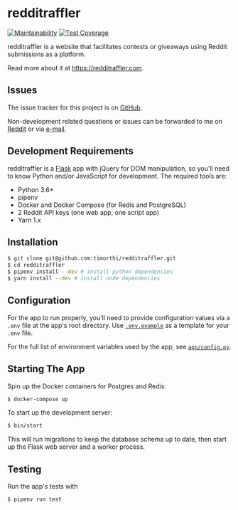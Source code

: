 # redditraffler

[![Maintainability](https://api.codeclimate.com/v1/badges/2a36d1fc5ba2728cc9f9/maintainability)](https://codeclimate.com/github/timorthi/redditraffler/maintainability) [![Test Coverage](https://api.codeclimate.com/v1/badges/2a36d1fc5ba2728cc9f9/test_coverage)](https://codeclimate.com/github/timorthi/redditraffler/test_coverage)

redditraffler is a website that facilitates contests or giveaways using Reddit submissions as a platform.

Read more about it at https://redditraffler.com.

## Issues

The issue tracker for this project is on [GitHub](https://github.com/timorthi/redditraffler/issues).

Non-development related questions or issues can be forwarded to me on [Reddit](https://reddit.com/u/xozzo) or via [e-mail](mailto:admin@redditraffler.com).

## Development Requirements

redditraffler is a [Flask](https://github.com/pallets/flask) app with jQuery for DOM manipulation, so you'll need to know Python and/or JavaScript for development. The required tools are:

- Python 3.6+
- pipenv
- Docker and Docker Compose (for Redis and PostgreSQL)
- 2 Reddit API keys (one web app, one script app)
- Yarn 1.x

## Installation

```sh
$ git clone git@github.com:timorthi/redditraffler.git
$ cd redditraffler
$ pipenv install --dev # install python dependencies
$ yarn install --dev # install node dependencies
```

## Configuration

For the app to run properly, you'll need to provide configuration values via a `.env` file at the app's root directory. Use [`.env.example`](./.env.example) as a template for your `.env` file.

For the full list of environment variables used by the app, see [`app/config.py`](app/config.py).

## Starting The App

Spin up the Docker containers for Postgres and Redis:

```sh
$ docker-compose up
```

To start up the development server:

```sh
$ bin/start
```

This will run migrations to keep the database schema up to date, then start up the Flask web server and a worker process.

## Testing

Run the app's tests with

```sh
$ pipenv run test
```
